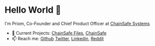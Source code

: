 # Hello World 👋

I'm Priom, Co-Founder and Chief Product Officer at [ChainSafe Systems](https://chainsafe.io/)

- 🔭 Current Projects: [ChainSafe Files](https://files.chainsafe.io), [ChainSafe](https://github.com/chainsafe/)
- 📫 Reach me: [Github](https://github.com/priom) [Twitter](https://twitter.com/pri0m), [Linkedin](https://www.linkedin.com/in/priomchowdhury/), [Reddit](https://www.reddit.com/user/pr10m)
<!--
**priom/priom** is a ✨ _special_ ✨ repository because its `README.md` (this file) appears on your GitHub profile.

Here are some ideas to get you started:

- 🔭 I’m currently working on ...
- 🌱 I’m currently learning ...
- 👯 I’m looking to collaborate on ...
- 🤔 I’m looking for help with ...
- 💬 Ask me about ...
- 📫 How to reach me: ...
- 😄 Pronouns: ...
- ⚡ Fun fact: ...
-->
